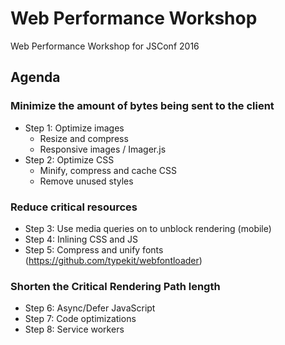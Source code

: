 # Web Performance Workshop

Web Performance Workshop for JSConf 2016

## Agenda

### Minimize the amount of bytes being sent to the client

- Step 1: Optimize images
  - Resize and compress
  - Responsive images / Imager.js
- Step 2: Optimize CSS
  - Minify, compress and cache CSS
  - Remove unused styles

### Reduce critical resources

- Step 3: Use media queries on to unblock rendering (mobile)
- Step 4: Inlining CSS and JS
- Step 5: Compress and unify fonts (https://github.com/typekit/webfontloader)


### Shorten the Critical Rendering Path length

- Step 6: Async/Defer JavaScript
- Step 7: Code optimizations 
- Step 8: Service workers
